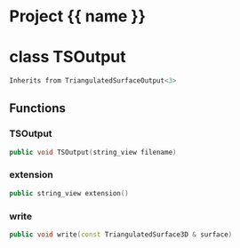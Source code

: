 <script setup>
import {useRoute} from 'vitepress'
const {path} = useRoute()
const tokens = path.split('/')
const words = tokens[2].split('-');
for (let i = 0; i < words.length; i++) {
    words[i] = words[i].charAt(0).toUpperCase() + words[i].slice(1);
    words[i] = words[i].replace('geode', 'Geode')
}
const name = words.join('-');
</script>
# Project {{ name }}

# class TSOutput


```cpp
Inherits from TriangulatedSurfaceOutput<3>
```



## Functions

### TSOutput

```cpp
public void TSOutput(string_view filename)
```


### extension

```cpp
public string_view extension()
```


### write

```cpp
public void write(const TriangulatedSurface3D & surface)
```




